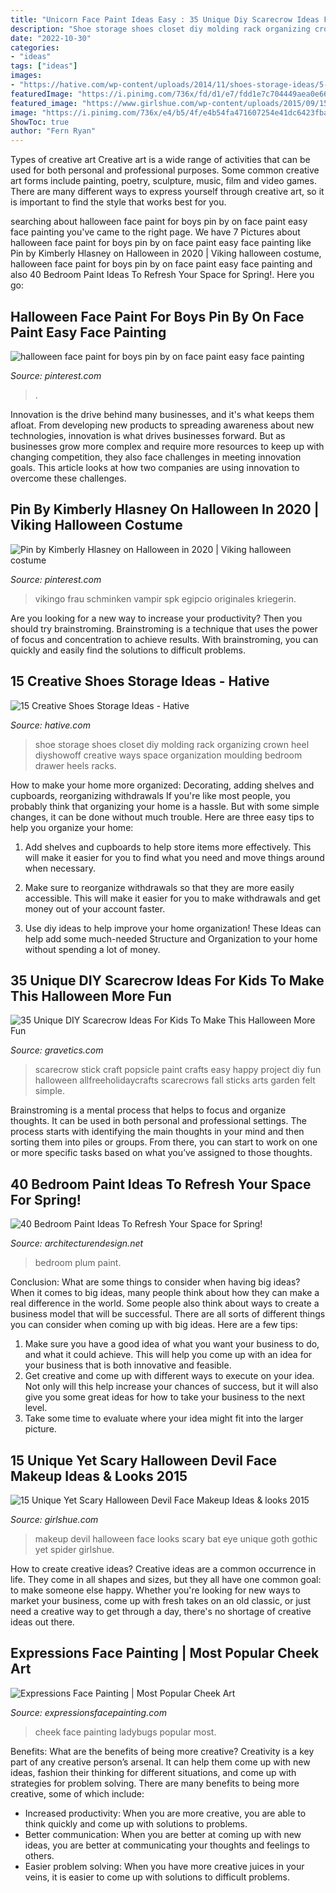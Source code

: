 ```yaml
---
title: "Unicorn Face Paint Ideas Easy : 35 Unique Diy Scarecrow Ideas For Kids To Make This Halloween More Fun"
description: "Shoe storage shoes closet diy molding rack organizing crown heel diyshowoff creative ways space organization moulding bedroom drawer heels racks"
date: "2022-10-30"
categories:
- "ideas"
tags: ["ideas"]
images:
- "https://hative.com/wp-content/uploads/2014/11/shoes-storage-ideas/5-decorative-molding.jpg"
featuredImage: "https://i.pinimg.com/736x/fd/d1/e7/fdd1e7c704449aea0e66603706016c03.jpg"
featured_image: "https://www.girlshue.com/wp-content/uploads/2015/09/15-Unique-Yet-Scary-Halloween-Devil-Face-Makeup-Ideas-looks-2015-10.jpg"
image: "https://i.pinimg.com/736x/e4/b5/4f/e4b54fa471607254e41dc6423fba5a45.jpg"
ShowToc: true
author: "Fern Ryan"
---
```



Types of creative art
Creative art is a wide range of activities that can be used for both personal and professional purposes. Some common creative art forms include painting, poetry, sculpture, music, film and video games. There are many different ways to express yourself through creative art, so it is important to find the style that works best for you.

	

		
searching about halloween face paint for boys pin by on face paint easy face painting you've came to the right page. We have 7 Pictures about halloween face paint for boys pin by on face paint easy face painting like Pin by Kimberly Hlasney on Halloween in 2020 | Viking halloween costume, halloween face paint for boys pin by on face paint easy face painting and also 40 Bedroom Paint Ideas To Refresh Your Space for Spring!. Here you go:
		
    
## Halloween Face Paint For Boys Pin By On Face Paint Easy Face Painting

<img loading=lazy src="https://i.pinimg.com/736x/fd/d1/e7/fdd1e7c704449aea0e66603706016c03.jpg" onerror="this.onerror=null;this.src='https://tse4.mm.bing.net/th?id=OIP.DDiPyFUnmkmqw6dhZThvUgHaNs&amp;pid=15.1';" alt="halloween face paint for boys pin by on face paint easy face painting">

_Source: pinterest.com_

>. 

	

Innovation is the drive behind many businesses, and it's what keeps them afloat. From developing new products to spreading awareness about new technologies, innovation is what drives businesses forward. But as businesses grow more complex and require more resources to keep up with changing competition, they also face challenges in meeting innovation goals. This article looks at how two companies are using innovation to overcome these challenges.

    
## Pin By Kimberly Hlasney On Halloween In 2020 | Viking Halloween Costume

<img loading=lazy src="https://i.pinimg.com/736x/e4/b5/4f/e4b54fa471607254e41dc6423fba5a45.jpg" onerror="this.onerror=null;this.src='https://tse1.mm.bing.net/th?id=OIP.sGjkfLkH3JWdzE3iiiwerQHaOu&amp;pid=15.1';" alt="Pin by Kimberly Hlasney on Halloween in 2020 | Viking halloween costume">

_Source: pinterest.com_

>vikingo frau schminken vampir spk egipcio originales kriegerin. 

	

Are you looking for a new way to increase your productivity? Then you should try brainstroming. Brainstroming is a technique that uses the power of focus and concentration to achieve results. With brainstroming, you can quickly and easily find the solutions to difficult problems.

    
## 15 Creative Shoes Storage Ideas - Hative

<img loading=lazy src="https://hative.com/wp-content/uploads/2014/11/shoes-storage-ideas/5-decorative-molding.jpg" onerror="this.onerror=null;this.src='https://tse2.mm.bing.net/th?id=OIP.TE0LJpjb0GXjk1cSIcfdTwHaLH&amp;pid=15.1';" alt="15 Creative Shoes Storage Ideas - Hative">

_Source: hative.com_

>shoe storage shoes closet diy molding rack organizing crown heel diyshowoff creative ways space organization moulding bedroom drawer heels racks. 

	

How to make your home more organized: Decorating, adding shelves and cupboards, reorganizing withdrawals
If you're like most people, you probably think that organizing your home is a hassle. But with some simple changes, it can be done without much trouble. Here are three easy tips to help you organize your home: 
1) Add shelves and cupboards to help store items more effectively. This will make it easier for you to find what you need and move things around when necessary.

2) Make sure to reorganize withdrawals so that they are more easily accessible. This will make it easier for you to make withdrawals and get money out of your account faster.

3) Use diy ideas to help improve your home organization! These Ideas can help add some much-needed Structure and Organization to your home without spending a lot of money.

    
## 35 Unique DIY Scarecrow Ideas For Kids To Make This Halloween More Fun

<img loading=lazy src="http://www.gravetics.com/wp-content/uploads/2017/07/Paint-Stick-Scarecrow.jpg" onerror="this.onerror=null;this.src='https://tse4.mm.bing.net/th?id=OIP.rlQZpfh0_QCmTF6vXaqh4AAAAA&amp;pid=15.1';" alt="35 Unique DIY Scarecrow Ideas For Kids To Make This Halloween More Fun">

_Source: gravetics.com_

>scarecrow stick craft popsicle paint crafts easy happy project diy fun halloween allfreeholidaycrafts scarecrows fall sticks arts garden felt simple. 

	

Brainstroming is a mental process that helps to focus and organize thoughts. It can be used in both personal and professional settings. The process starts with identifying the main thoughts in your mind and then sorting them into piles or groups. From there, you can start to work on one or more specific tasks based on what you’ve assigned to those thoughts.

    
## 40 Bedroom Paint Ideas To Refresh Your Space For Spring!

<img loading=lazy src="https://cdn.architecturendesign.net/wp-content/uploads/2016/05/AD-Plum-Bedroom-Color-Paint-34.jpg" onerror="this.onerror=null;this.src='https://tse3.mm.bing.net/th?id=OIP.nYkBIrhkp2OKaVd90XWB5wHaG0&amp;pid=15.1';" alt="40 Bedroom Paint Ideas To Refresh Your Space for Spring!">

_Source: architecturendesign.net_

>bedroom plum paint. 

	

Conclusion: What are some things to consider when having big ideas?
When it comes to big ideas, many people think about how they can make a real difference in the world. Some people also think about ways to create a business model that will be successful. There are all sorts of different things you can consider when coming up with big ideas. Here are a few tips: 
1) Make sure you have a good idea of what you want your business to do, and what it could achieve. This will help you come up with an idea for your business that is both innovative and feasible. 
2) Get creative and come up with different ways to execute on your idea. Not only will this help increase your chances of success, but it will also give you some great ideas for how to take your business to the next level. 
3) Take some time to evaluate where your idea might fit into the larger picture.

    
## 15 Unique Yet Scary Halloween Devil Face Makeup Ideas &amp; Looks 2015

<img loading=lazy src="https://www.girlshue.com/wp-content/uploads/2015/09/15-Unique-Yet-Scary-Halloween-Devil-Face-Makeup-Ideas-looks-2015-10.jpg" onerror="this.onerror=null;this.src='https://tse1.mm.bing.net/th?id=OIP.7EgsnwcuqTyYKHKX2SPGuwAAAA&amp;pid=15.1';" alt="15 Unique Yet Scary Halloween Devil Face Makeup Ideas &amp; looks 2015">

_Source: girlshue.com_

>makeup devil halloween face looks scary bat eye unique goth gothic yet spider girlshue. 

	

How to create creative ideas?
Creative ideas are a common occurrence in life. They come in all shapes and sizes, but they all have one common goal: to make someone else happy. Whether you're looking for new ways to market your business, come up with fresh takes on an old classic, or just need a creative way to get through a day, there's no shortage of creative ideas out there.

    
## Expressions Face Painting | Most Popular Cheek Art

<img loading=lazy src="https://www.expressionsfacepainting.com/images/3/9.jpg" onerror="this.onerror=null;this.src='https://tse3.mm.bing.net/th?id=OIP.wWWkSlJ0j7959gTBRBAfjAHaJ3&amp;pid=15.1';" alt="Expressions Face Painting | Most Popular Cheek Art">

_Source: expressionsfacepainting.com_

>cheek face painting ladybugs popular most. 

	

Benefits: What are the benefits of being more creative?
Creativity is a key part of any creative person’s arsenal. It can help them come up with new ideas, fashion their thinking for different situations, and come up with strategies for problem solving. There are many benefits to being more creative, some of which include: 
- Increased productivity: When you are more creative, you are able to think quickly and come up with solutions to problems.
- Better communication: When you are better at coming up with new ideas, you are better at communicating your thoughts and feelings to others.
- Easier problem solving: When you have more creative juices in your veins, it is easier to come up with solutions to difficult problems.

